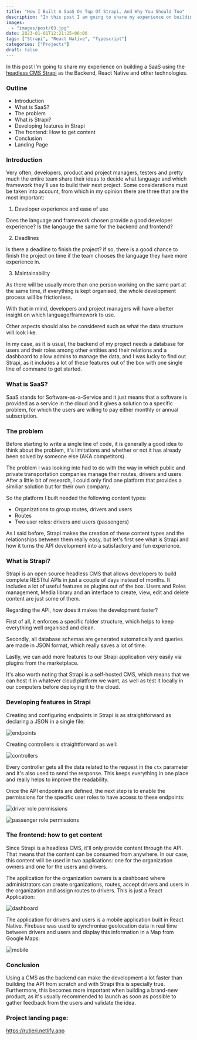```yaml
---
title: "How I Built A SaaS On Top Of Strapi, And Why You Should Too"
description: "In this post I am going to share my experience on building a SaaS using the headless CMS Strapi as the Backend, React Native and other technologies."
images:
  - "images/post/03.jpg"
date: 2023-01-01T12:21:25+06:00
tags: ["Strapi", "React Native", "Typescript"]
categories: ["Projects"]
draft: false
---
```


In this post I&rsquo;m going to share my experience on building a SaaS using the [headless CMS Strapi](https://strapi.io/) as the Backend, React Native and other technologies.

### Outline
- Introduction
- What is SaaS?
- The problem
- What is Strapi?
- Developing features in Strapi
- The frontend: How to get content
- Conclusion
- Landing Page

### Introduction

Very often, developers, product and project managers, testers and pretty much the entire team share their ideas to decide what language and which framework they'll use to build their next project. Some considerations must be taken into account, from which in my opinion there are three that are the most important:

1. Developer experience and ease of use

  Does the language and framework chosen provide a good developer experience? Is the langauge the same for the backend and frontend?

2. Deadlines

  Is there a deadline to finish the project? if so, there is a good chance to finish the project on time if the team chooses the language they have more experience in.
  
3. Maintainability

  As there will be usually more than one person working on the same part at the same time, if everything is kept organised, the whole development process will be frictionless.

With that in mind, developers and project managers will have a better insight on which language/framework to use.

Other aspects should also be considered such as what the data structure will look like.

In my case, as it is usual, the backend of my project needs a database for users and their roles among other entities and their relations and a dashboard to allow admins to manage the data, and I was lucky to find out Strapi, as it includes a lot of these features out of the box with one single line of command to get started.

### What is SaaS?

SaaS stands for Software-as-a-Service and it just means that a software is provided as a service in the cloud and it gives a solution to a specific problem, for which the users are willing to pay either monthly or annual subscription.

### The problem

Before starting to write a single line of code, it is generally a good idea to think about the problem, it's limitations and whether or not it has already been solved by someone else (AKA competitors).

The problem I was looking into had to do with the way in which public and private transportation companies manage their routes, drivers and users. After a little bit of research, I could only find one platform that provides a similiar solution but for their own company.

So the platform I built needed the following content types:

- Organizations to group routes, drivers and users
- Routes
- Two user roles: drivers and users (passengers)

As I said before, Strapi makes the creation of these content types and the relationships between them really easy, but let's first see what is Strapi and how it turns the API development into a satisfactory and fun experience.

### What is Strapi?

Strapi is an open source headless CMS that allows developers to build complete RESTful APIs in just a couple of days instead of months. It includes a lot of useful features as plugins out of the box. Users and Roles management, Media library and an interface to create, view, edit and delete content are just some of them.

Regarding the API, how does it makes the development faster?

First of all, it enforces a specific folder structure, which helps to keep everything well organised and clean.

Secondly, all database schemas are generated automatically and queries are made in JSON format, which really saves a lot of time.

Lastly, we can add more features to our Strapi application very easily via plugins from the marketplace.

It's also worth noting that Strapi is a self-hosted CMS, which means that we can host it in whatever cloud platform we want, as well as test it locally in our computers before deploying it to the cloud.

### Developing features in Strapi

Creating and configuring endpoints in Strapi is as straightforward as declaring a JSON in a single file:

![endpoints](/images/post/endpoints.png)

Creating controllers is straightforward as well:

![controllers](/images/post/controllers.png)

Every controller gets all the data related to the request in the `ctx` parameter and it's also used to send the response. This keeps everything in one place and really helps to improve the readability.

Once the API endpoints are defined, the next step is to enable the permissions for the specific user roles to have access to these endpoints:

![driver role permissions](/images/post/permissions_driver.png)

![passenger role permissions](/images/post/permissions_passenger.png)

### The frontend: how to get content

Since Strapi is a headless CMS, it'll only provide content through the API. That means that the content can be consumed from anywhere. In our case, this content will be used in two applications: one for the organization owners and one for the users and drivers.

The application for the organization owners is a dashboard where administrators can create organizations, routes, accept drivers and users in the organization and assign routes to drivers. This is just a React Application:

![dashboard](/images/post/dashboard.png)

The application for drivers and users is a mobile application built in React Native. Firebase was used to synchronise geolocation data in real time between drivers and users and display this information in a Map from Google Maps:

<div class="w-50">
  <img src="/images/post/step6-2-mobile.webp" alt="mobile" />
</div>

### Conclusion

Using a CMS as the backend can make the development a lot faster than building the API from scratch and with Strapi this is specially true. Furthermore, this becomes more important when building a brand-new product, as it's usually recommended to launch as soon as possible to gather feedback from the users and validate the idea.

### Project landing page:

https://rutieri.netlify.app

























